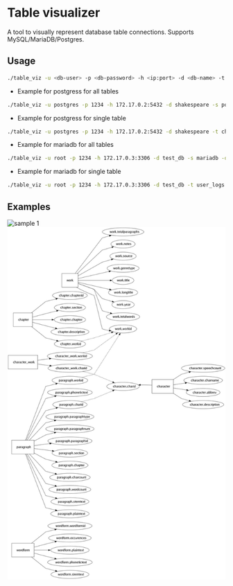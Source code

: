 # Table visualizer

A tool to visually represent database table connections. Supports MySQL/MariaDB/Postgres.

## Usage

```bash
./table_viz -u <db-user> -p <db-password> -h <ip:port> -d <db-name> -t <table-name> -s mysql|mariadb|postgres -o <output-file-name.jpg>
```

* Example for postgress for all tables
```bash
./table_viz -u postgres -p 1234 -h 172.17.0.2:5432 -d shakespeare -s postgres -o out_p.jpg
```

* Example for postgress for single table
```bash
./table_viz -u postgres -p 1234 -h 172.17.0.2:5432 -d shakespeare -t character_work -s postgres -o out_p_char_work.jpg
```

* Example for mariadb for all tables
```bash
./table_viz -u root -p 1234 -h 172.17.0.3:3306 -d test_db -s mariadb -o out_m.jpg
```

* Example for mariadb for single table
```bash
./table_viz -u root -p 1234 -h 172.17.0.3:3306 -d test_db -t user_logs -s mariadb -o out_m_user_logs.jpg
```

## Examples

![sample 1](//sample_out/out_p_char_other_work.jpg)
![sample 2](/sample_out/out_p.jpg)